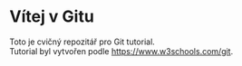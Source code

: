 # Vítej v Gitu

Toto je cvičný repozitář pro Git tutorial.</br>
Tutorial byl vytvořen podle https://www.w3schools.com/git.